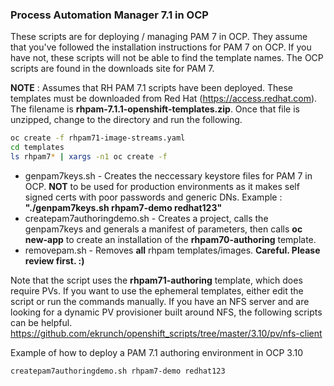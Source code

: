### Process Automation Manager 7.1 in OCP

These scripts are for deploying / managing PAM 7 in OCP. They assume that you've followed the installation instructions for PAM 7 on OCP. If you have not, these scripts will not be able to find the template names. The OCP scripts are found in the downloads site for PAM 7.

**NOTE** : Assumes that RH PAM 7.1 scripts have been deployed. These templates must be downloaded from Red Hat (https://access.redhat.com). The filename is __rhpam-7.1.1-openshift-templates.zip__. Once that file is unzipped, change to the directory and run the following.
```bash
oc create -f rhpam71-image-streams.yaml
cd templates
ls rhpam7* | xargs -n1 oc create -f
```

- genpam7keys.sh - Creates the neccessary keystore files for PAM 7 in OCP. **NOT** to be used for production environments as it makes self signed certs with poor passwords and generic DNs. Example : __"./genpam7keys.sh rhpam7-demo redhat123"__
- createpam7authoringdemo.sh - Creates a project, calls the genpam7keys and generals a manifest of parameters, then calls __oc new-app__ to create an installation of the __rhpam70-authoring__ template.
- removepam.sh - Removes **all** rhpam templates/images. __Careful. Please review first. :)__

Note that the script uses the __rhpam71-authoring__ template, which does require PVs. If you want to use the ephemeral templates, either edit the script or run the commands manually. If you have an NFS server and are looking for a dynamic PV provisioner built around NFS, the following scripts can be helpful.
https://github.com/ekrunch/openshift_scripts/tree/master/3.10/pv/nfs-client

Example of how to deploy a PAM 7.1 authoring environment in OCP 3.10

```bash
createpam7authoringdemo.sh rhpam7-demo redhat123
```
